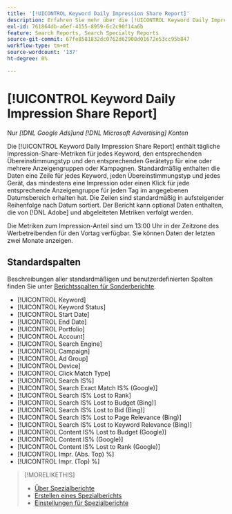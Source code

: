 ```yaml
---
title: '[!UICONTROL Keyword Daily Impression Share Report]'
description: Erfahren Sie mehr über die [!UICONTROL Keyword Daily Impression Share Report].
exl-id: 761864db-a6ef-4155-8959-6c2c90f14a6b
feature: Search Reports, Search Specialty Reports
source-git-commit: 67fe8581832dc0762d62908d01672e53cc95b847
workflow-type: tm+mt
source-wordcount: '137'
ht-degree: 0%

---
```


# [!UICONTROL Keyword Daily Impression Share Report]

Nur *[!DNL Google Ads]und [!DNL Microsoft Advertising] Konten*

Die [!UICONTROL Keyword Daily Impression Share Report] enthält tägliche Impression-Share-Metriken für jedes Keyword, den entsprechenden Übereinstimmungstyp und den entsprechenden Gerätetyp für eine oder mehrere Anzeigengruppen oder Kampagnen. Standardmäßig enthalten die Daten eine Zeile für jedes Keyword, jeden Übereinstimmungstyp und jedes Gerät, das mindestens eine Impression oder einen Klick für jede entsprechende Anzeigengruppe für jeden Tag im angegebenen Datumsbereich erhalten hat. Die Zeilen sind standardmäßig in aufsteigender Reihenfolge nach Datum sortiert. Der Bericht kann optional Daten enthalten, die von [!DNL Adobe] und abgeleiteten Metriken verfolgt werden.

Die Metriken zum Impression-Anteil sind um 13:00 Uhr in der Zeitzone des Werbetreibenden für den Vortag verfügbar. Sie können Daten der letzten zwei Monate anzeigen.

## Standardspalten

Beschreibungen aller standardmäßigen und benutzerdefinierten Spalten finden Sie unter [Berichtsspalten für Sonderberichte](specialty-report-columns.md).

* [!UICONTROL Keyword]
* [!UICONTROL Keyword Status]
* [!UICONTROL Start Date]
* [!UICONTROL End Date]
* [!UICONTROL Portfolio]
* [!UICONTROL Account]
* [!UICONTROL Search Engine]
* [!UICONTROL Campaign]
* [!UICONTROL Ad Group]
* [!UICONTROL Device]
* [!UICONTROL Click Match Type]
* [!UICONTROL Search IS%]
* [!UICONTROL Search Exact Match IS% (Google)]
* [!UICONTROL Search IS% Lost to Rank]
* [!UICONTROL Search IS% Lost to Budget (Bing)]
* [!UICONTROL Search IS% Lost to Bid (Bing)]
* [!UICONTROL Search IS% Lost to Page Relevance (Bing)]
* [!UICONTROL Search IS% Lost to Keyword Relevance (Bing)]
* [!UICONTROL Content IS% Lost to Budget (Google)]
* [!UICONTROL Content IS% (Google)]
* [!UICONTROL Content IS% Lost to Rank (Google)]
* [!UICONTROL Impr. (Abs. Top) %]
* [!UICONTROL Impr. (Top) %]

>[!MORELIKETHIS]
>
>* [Über Spezialberichte](specialty-report-about.md)
>* [Erstellen eines Spezialberichts](specialty-report-generate.md)
>* [Einstellungen für Spezialberichte](specialty-report-settings.md)
